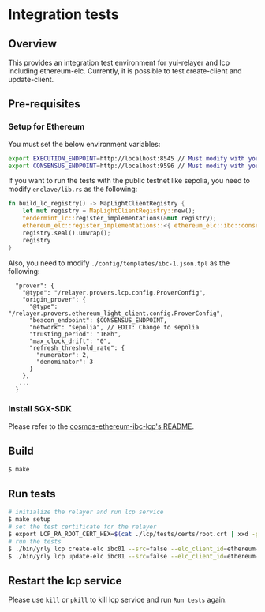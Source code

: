 # Integration tests

## Overview

This provides an integration test environment for yui-relayer and lcp including ethereum-elc. Currently, it is possible to test create-client and update-client.

## Pre-requisites

### Setup for Ethereum

You must set the below environment variables:

```bash
export EXECUTION_ENDPOINT=http://localhost:8545 // Must modify with your endpoint
export CONSENSUS_ENDPOINT=http://localhost:9596 // Must modify with your endpoint
```

If you want to run the tests with the public testnet like sepolia, you need to modify `enclave/lib.rs` as the following:

```rust
fn build_lc_registry() -> MapLightClientRegistry {
    let mut registry = MapLightClientRegistry::new();
    tendermint_lc::register_implementations(&mut registry);
    ethereum_elc::register_implementations::<{ ethereum_elc::ibc::consensus::preset::mainnet::PRESET.SYNC_COMMITTEE_SIZE }>(&mut registry);
    registry.seal().unwrap();
    registry
}
```

Also, you need to modify `./config/templates/ibc-1.json.tpl` as the following:

```
  "prover": {
    "@type": "/relayer.provers.lcp.config.ProverConfig",
    "origin_prover": {
      "@type": "/relayer.provers.ethereum_light_client.config.ProverConfig",
      "beacon_endpoint": $CONSENSUS_ENDPOINT,
      "network": "sepolia", // EDIT: Change to sepolia
      "trusting_period": "168h",
      "max_clock_drift": "0",
      "refresh_threshold_rate": {
        "numerator": 2,
        "denominator": 3
      }
    },
   ...
  }
```

### Install SGX-SDK

Please refer to the [cosmos-ethereum-ibc-lcp's README](https://github.com/datachainlab/cosmos-ethereum-ibc-lcp?tab=readme-ov-file#prerequisites).

## Build

```bash
$ make
```

## Run tests

```bash
# initialize the relayer and run lcp service
$ make setup
# set the test certificate for the relayer
$ export LCP_RA_ROOT_CERT_HEX=$(cat ./lcp/tests/certs/root.crt | xxd -p -c 1000000)
# run the tests
$ ./bin/yrly lcp create-elc ibc01 --src=false --elc_client_id=ethereum-0
$ ./bin/yrly lcp update-elc ibc01 --src=false --elc_client_id=ethereum-0
```

## Restart the lcp service

Please use `kill` or `pkill` to kill lcp service and run `Run tests` again.
